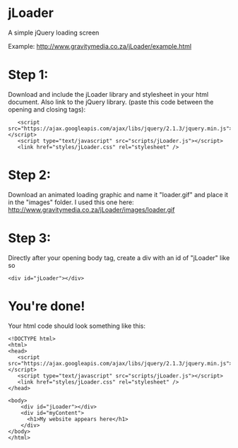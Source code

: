 # jLoader
A simple jQuery loading screen

Example: http://www.gravitymedia.co.za/jLoader/example.html

# Step 1:

Download and include the jLoader library and stylesheet in your html document. Also link to the jQuery library. (paste this code between the opening and closing <head> tags):
```
   <script src="https://ajax.googleapis.com/ajax/libs/jquery/2.1.3/jquery.min.js"></script>
   <script type="text/javascript" src="scripts/jLoader.js"></script>
   <link href="styles/jLoader.css" rel="stylesheet" />
```
# Step 2:

Download an animated loading graphic and name it "loader.gif" and place it in the "images" folder. I used this one here: http://www.gravitymedia.co.za/jLoader/images/loader.gif

# Step 3:

Directly after your opening body tag, create a div with an id of "jLoader" like so
```
<div id="jLoader"></div>
```

# You're done!
Your html code should look something like this:
```
<!DOCTYPE html>
<html>
<head>
   <script src="https://ajax.googleapis.com/ajax/libs/jquery/2.1.3/jquery.min.js"></script>
   <script type="text/javascript" src="scripts/jLoader.js"></script>
   <link href="styles/jLoader.css" rel="stylesheet" />
</head>

<body>
    <div id="jLoader"></div>
    <div id="myContent">
      <h1>My website appears here</h1>
    </div>
</body>
</html>
```
